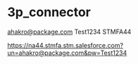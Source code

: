 # 3p_connector

ahakro@package.com
Test1234
STMFA44

https://na44.stmfa.stm.salesforce.com?un=ahakro@package.com&pw=Test1234
